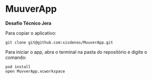 # MuuverApp
**Desafio Técnico Jera**

Para copiar o aplicativo:

```
git clone git@github.com:xisdenos/MuuverApp.git
```


Para iniciar o app, abra o terminal na pasta do repositório e digite o comando:
```
pod install
open MuvverApp.xcworkspace
```
